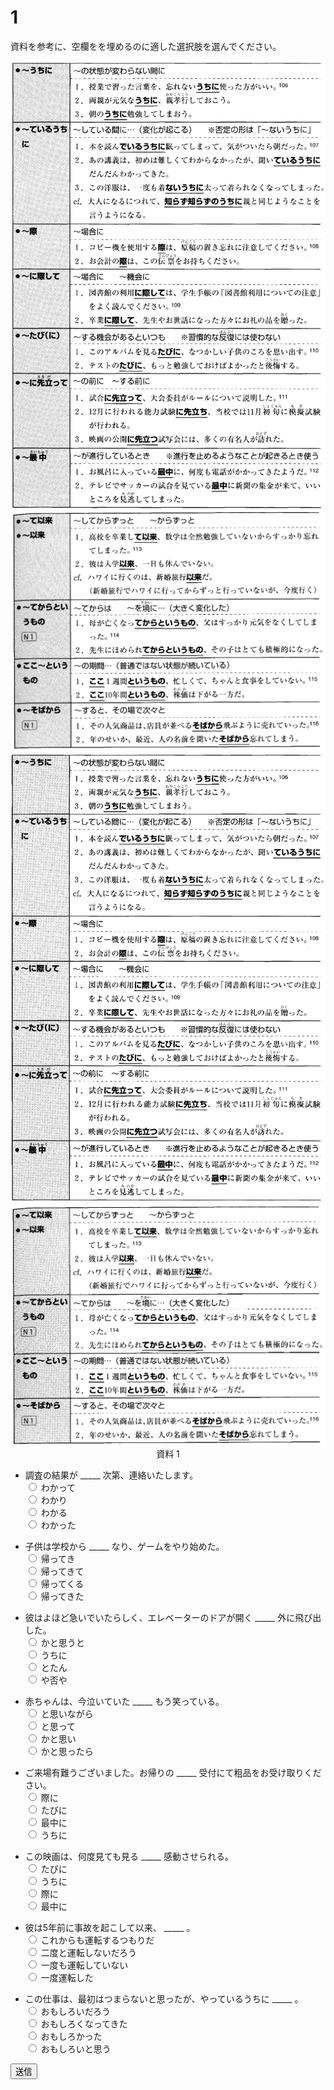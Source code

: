 
# 1

資料を参考に、空欄をを埋めるのに適した選択肢を選んでください。
<div align="center">
<img src="imgs/12_1.png" />  
<img src="imgs/12_2.png" />  
<img src="imgs/13_1.png" />  
<img src="imgs/13_2.png" />  
資料 1
</div>

- 調査の結果が _____ 次第、連絡いたします。  
<input type="radio" name="2" value="1"> わかって  
<input type="radio" name="2" value="2"> わかり  
<input type="radio" name="2" value="3"> わかる  
<input type="radio" name="2" value="4"> わかった  

- 子供は学校から _____  なり、ゲームをやり始めた。   
<input type="radio" name="4" value="1"> 帰ってき  
<input type="radio" name="4" value="2"> 帰ってきて  
<input type="radio" name="4" value="3"> 帰ってくる  
<input type="radio" name="4" value="4"> 帰ってきた  

- 彼はよほど急いでいたらしく、エレベーターのドアが開く _____ 外に飛び出した。   
<input type="radio" name="5" value="1"> かと思うと  
<input type="radio" name="5" value="2"> うちに  
<input type="radio" name="5" value="3"> とたん  
<input type="radio" name="5" value="4"> や否や  

- 赤ちゃんは、今泣いていた _____  もう笑っている。  
<input type="radio" name="11" value="1"> と思いながら  
<input type="radio" name="11" value="2"> と思って  
<input type="radio" name="11" value="3"> かと思い  
<input type="radio" name="11" value="4"> かと思ったら  


- ご来場有難うございました。お帰りの _____  受付にて粗品をお受け取りください。  
<input type="radio" name="10" value="1"> 際に  
<input type="radio" name="10" value="2"> たびに  
<input type="radio" name="10" value="3"> 最中に  
<input type="radio" name="10" value="4"> うちに  

- この映画は、何度見ても見る _____  感動させられる。  
<input type="radio" name="12" value="1"> たびに  
<input type="radio" name="12" value="2"> うちに  
<input type="radio" name="12" value="3"> 際に  
<input type="radio" name="12" value="4"> 最中に  

- 彼は5年前に事故を起こして以来、 _____ 。  
<input type="radio" name="13" value="1"> これからも運転するつもりだ  
<input type="radio" name="13" value="2"> 二度と運転しないだろう  
<input type="radio" name="13" value="3"> 一度も運転していない  
<input type="radio" name="13" value="4"> 一度運転した  

- この仕事は、最初はつまらないと思ったが、やっているうちに _____  。  
<input type="radio" name="13" value="1"> おもしろいだろう  
<input type="radio" name="13" value="2"> おもしろくなってきた  
<input type="radio" name="13" value="3"> おもしろかった  
<input type="radio" name="13" value="4"> おもしろいと思う  




<button type="button" onclick="location.href='./2'">送信</button>
